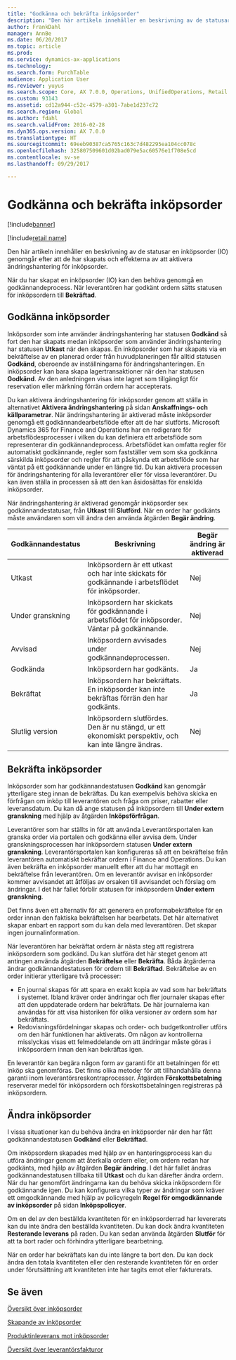 ```yaml
---
title: "Godkänna och bekräfta inköpsorder"
description: "Den här artikeln innehåller en beskrivning av de statusar en inköpsorder (IO) genomgår efter att de har skapats och effekterna av att aktivera ändringshantering för inköpsorder."
author: FrankDahl
manager: AnnBe
ms.date: 06/20/2017
ms.topic: article
ms.prod: 
ms.service: dynamics-ax-applications
ms.technology: 
ms.search.form: PurchTable
audience: Application User
ms.reviewer: yuyus
ms.search.scope: Core, AX 7.0.0, Operations, UnifiedOperations, Retail
ms.custom: 93143
ms.assetid: cd12a944-c52c-4579-a301-7abe1d237c72
ms.search.region: Global
ms.author: fdahl
ms.search.validFrom: 2016-02-28
ms.dyn365.ops.version: AX 7.0.0
ms.translationtype: HT
ms.sourcegitcommit: 69eeb90387ca5765c163c7d482295ea104cc078c
ms.openlocfilehash: 325807509601d02bad079e5ac60576e1f708e5cd
ms.contentlocale: sv-se
ms.lasthandoff: 09/29/2017

---
```


# <a name="approve-and-confirm-purchase-orders"></a>Godkänna och bekräfta inköpsorder

[!include[banner](../includes/banner.md)]

[!include[retail name](../includes/retail-name.md)]

Den här artikeln innehåller en beskrivning av de statusar en inköpsorder (IO) genomgår efter att de har skapats och effekterna av att aktivera ändringshantering för inköpsorder.

När du har skapat en inköpsorder (IO) kan den behöva genomgå en godkännandeprocess. När leverantören har godkänt ordern sätts statusen för inköpsordern till **Bekräftad**.

## <a name="approval-of-purchase-orders"></a>Godkänna inköpsorder
Inköpsorder som inte använder ändringshantering har statusen **Godkänd** så fort den har skapats medan inköpsorder som använder ändringshantering har statusen **Utkast** när den skapas. En inköpsorder som har skapats via en bekräftelse av en planerad order från huvudplaneringen får alltid statusen **Godkänd**, oberoende av inställningarna för ändringshanteringen. En inköpsorder kan bara skapa lagertransaktioner när den har statusen **Godkänd**. Av den anledningen visas inte lagret som tillgängligt för reservation eller märkning förrän ordern har accepterats.  

Du kan aktivera ändringshantering för inköpsorder genom att ställa in alternativet **Aktivera ändringshantering** på sidan **Anskaffnings- och källparametrar**. När ändringshantering är aktiverad måste inköpsorder genomgå ett godkännandearbetsflöde efter att de har slutförts. Microsoft Dynamics 365 for Finance and Operations har en redigerare för arbetsflödesprocesser i vilken du kan definiera ett arbetsflöde som representerar din godkännandeprocess. Arbetsflödet kan omfatta regler för automatiskt godkännande, regler som fastställer vem som ska godkänna särskilda inköpsorder och regler för att påskynda ett arbetsflöde som har väntat på ett godkännande under en längre tid. Du kan aktivera processen för ändringshantering för alla leverantörer eller för vissa leverantörer. Du kan även ställa in processen så att den kan åsidosättas för enskilda inköpsorder.  

När ändringshantering är aktiverad genomgår inköpsorder sex godkännandestatusar, från **Utkast** till **Slutförd**. När en order har godkänts måste användaren som vill ändra den använda åtgärden **Begär ändring**.

| Godkännandestatus | Beskrivning                                                                      | Begär ändring är aktiverad |
|-----------------|----------------------------------------------------------------------------------|---------------------------|
| Utkast           | Inköpsordern är ett utkast och har inte skickats för godkännande i arbetsflödet för inköpsorder.     | Nej                        |
| Under granskning       | Inköpsordern har skickats för godkännande i arbetsflödet för inköpsorder. Väntar på godkännande.       | Nej                        |
| Avvisad        | Inköpsordern avvisades under godkännandeprocessen.                                 | Nej                        |
| Godkända        | Inköpsordern har godkänts.                                                             | Ja                       |
| Bekräftat       | Inköpsordern har bekräftats. En inköpsorder kan inte bekräftas förrän den har godkänts.        | Ja                       |
| Slutlig version       | Inköpsordern slutfördes. Den är nu stängd, ur ett ekonomiskt perspektiv, och kan inte längre ändras. | Nej                        |

## <a name="confirming-purchase-orders"></a>Bekräfta inköpsorder
Inköpsorder som har godkännandestatusen **Godkänd** kan genomgår ytterligare steg innan de bekräftas. Du kan exempelvis behöva skicka en förfrågan om inköp till leverantören och fråga om priser, rabatter eller leveransdatum. Du kan då ange statusen på inköpsordern till **Under extern granskning** med hjälp av åtgärden **Inköpsförfrågan**.  

Leverantörer som har ställts in för att använda Leverantörsportalen kan granska order via portalen och godkänna eller avvisa dem. Under granskningsprocessen har inköpsordern statusen **Under extern granskning**. Leverantörsportalen kan konfigureras så att en bekräftelse från leverantören automatiskt bekräftar ordern i Finance and Operations. Du kan även bekräfta en inköpsorder manuellt efter att du har mottagit en bekräftelse från leverantören. Om en leverantör avvisar en inköpsorder kommer avvisandet att åtföljas av orsaken till avvisandet och förslag om ändringar. I det här fallet förblir statusen för inköpsordern **Under extern granskning**.  

Det finns även ett alternativ för att generera en proformabekräftelse för en order innan den faktiska bekräftelsen har bearbetats. Det här alternativet skapar enbart en rapport som du kan dela med leverantören. Det skapar ingen journalinformation.  

När leverantören har bekräftat ordern är nästa steg att registrera inköpsordern som godkänd. Du kan slutföra det här steget genom att antingen använda åtgärden **Bekräftelse** eller **Bekräfta**. Båda åtgärderna ändrar godkännandestatusen för ordern till **Bekräftad**. Bekräftelse av en order initierar ytterligare två processer:

-   En journal skapas för att spara en exakt kopia av vad som har bekräftats i systemet. Ibland kräver order ändringar och fler journaler skapas efter att den uppdaterade ordern har bekräftats. De här journalerna kan användas för att visa historiken för olika versioner av ordern som har bekräftats.
-   Redovisningsfördelningar skapas och order- och budgetkontroller utförs om den här funktionen har aktiverats. Om någon av kontrollerna misslyckas visas ett felmeddelande om att ändringar måste göras i inköpsordern innan den kan bekräftas igen.

En leverantör kan begära någon form av garanti för att betalningen för ett inköp ska genomföras. Det finns olika metoder för att tillhandahålla denna garanti inom leverantörsreskontraprocesser. Åtgärden **Förskottsbetalning** reserverar medel för inköpsordern och förskottsbetalningen registreras på inköpsordern.

## <a name="changing-purchase-orders"></a>Ändra inköpsorder
I vissa situationer kan du behöva ändra en inköpsorder när den har fått godkännandestatusen **Godkänd** eller **Bekräftad**.  

Om inköpsordern skapades med hjälp av en hanteringsprocess kan du utföra ändringar genom att återkalla ordern eller, om ordern redan har godkänts, med hjälp av åtgärden **Begär ändring**. I det här fallet ändras godkännandestatusen tillbaka till **Utkast** och du kan därefter ändra ordern. När du har genomfört ändringarna kan du behöva skicka inköpsordern för godkännande igen. Du kan konfigurera vilka typer av ändringar som kräver ett omgodkännande med hjälp av policyregeln **Regel för omgodkännande av inköpsorder** på sidan **Inköpspolicyer**.  

Om en del av den beställda kvantiteten för en inköpsorderrad har levererats kan du inte ändra den beställda kvantiteten. Du kan dock ändra kvantiteten **Resterande leverans** på raden. Du kan sedan använda åtgärden **Slutför** för att ta bort rader och förhindra ytterligare bearbetning. 

När en order har bekräftats kan du inte längre ta bort den. Du kan dock ändra den totala kvantiteten eller den resterande kvantiteten för en order under förutsättning att kvantiteten inte har tagits emot eller fakturerats.

<a name="see-also"></a>Se även
--------

[Översikt över inköpsorder](purchase-order-overview.md)

[Skapande av inköpsorder](purchase-order-creation.md)

[Produktinleverans mot inköpsorder](product-receipt-against-purchase-orders.md)

[Översikt över leverantörsfakturor](../../financials/accounts-payable/vendor-invoices-overview.md)




